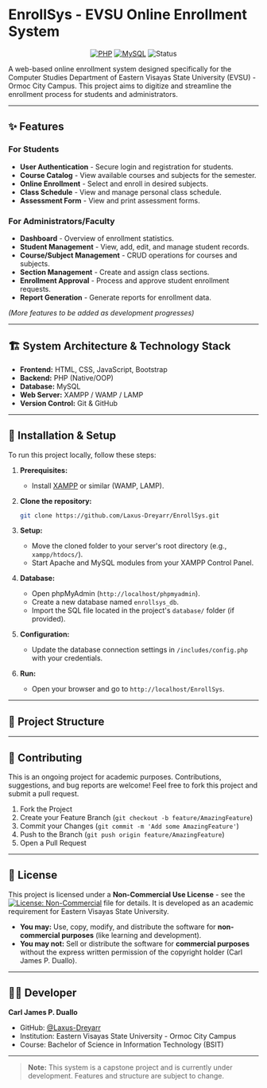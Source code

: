 # EnrollSys - EVSU Online Enrollment System

<div align="center">

[![PHP](https://img.shields.io/badge/PHP-7.4%2B-777BB4?logo=php)](https://www.php.net/)
[![MySQL](https://img.shields.io/badge/MySQL-8.0-4479A1?logo=mysql)](https://www.mysql.com/)
![Status](https://img.shields.io/badge/Status-In%20Development-orange)

</div>

A web-based online enrollment system designed specifically for the Computer Studies Department of Eastern Visayas State University (EVSU) - Ormoc City Campus. This project aims to digitize and streamline the enrollment process for students and administrators.

---

## ✨ Features

### For Students
-   **User Authentication** - Secure login and registration for students.
-   **Course Catalog** - View available courses and subjects for the semester.
-   **Online Enrollment** - Select and enroll in desired subjects.
-   **Class Schedule** - View and manage personal class schedule.
-   **Assessment Form** - View and print assessment forms.

### For Administrators/Faculty
-   **Dashboard** - Overview of enrollment statistics.
-   **Student Management** - View, add, edit, and manage student records.
-   **Course/Subject Management** - CRUD operations for courses and subjects.
-   **Section Management** - Create and assign class sections.
-   **Enrollment Approval** - Process and approve student enrollment requests.
-   **Report Generation** - Generate reports for enrollment data.

*(More features to be added as development progresses)*

---

## 🏗️ System Architecture & Technology Stack

-   **Frontend:** HTML, CSS, JavaScript, Bootstrap
-   **Backend:** PHP (Native/OOP)
-   **Database:** MySQL
-   **Web Server:** XAMPP / WAMP / LAMP
-   **Version Control:** Git & GitHub

---

## 🚀 Installation & Setup

To run this project locally, follow these steps:

1.  **Prerequisites:**
    -   Install [XAMPP](https://www.apachefriends.org/) or similar (WAMP, LAMP).

2.  **Clone the repository:**
    ```bash
    git clone https://github.com/Laxus-Dreyarr/EnrollSys.git
    ```

3.  **Setup:**
    -   Move the cloned folder to your server's root directory (e.g., `xampp/htdocs/`).
    -   Start Apache and MySQL modules from your XAMPP Control Panel.

4.  **Database:**
    -   Open phpMyAdmin (`http://localhost/phpmyadmin`).
    -   Create a new database named `enrollsys_db`.
    -   Import the SQL file located in the project's `database/` folder (if provided).

5.  **Configuration:**
    -   Update the database connection settings in `/includes/config.php` with your credentials.

6.  **Run:**
    -   Open your browser and go to `http://localhost/EnrollSys`.

---

## 📁 Project Structure



---

## 🤝 Contributing

This is an ongoing project for academic purposes. Contributions, suggestions, and bug reports are welcome! Feel free to fork this project and submit a pull request.

1.  Fork the Project
2.  Create your Feature Branch (`git checkout -b feature/AmazingFeature`)
3.  Commit your Changes (`git commit -m 'Add some AmazingFeature'`)
4.  Push to the Branch (`git push origin feature/AmazingFeature`)
5.  Open a Pull Request

---

## 📜 License

This project is licensed under a **Non-Commercial Use License** - see the [![License: Non-Commercial](https://img.shields.io/badge/License-Non--Commercial-blue.svg)](LICENSE) file for details. It is developed as an academic requirement for Eastern Visayas State University.
- **You may:** Use, copy, modify, and distribute the software for **non-commercial purposes** (like learning and development).
- **You may not:** Sell or distribute the software for **commercial purposes** without the express written permission of the copyright holder (Carl James P. Duallo).

---

## 👨‍💻 Developer

**Carl James P. Duallo**
-   GitHub: [@Laxus-Dreyarr](https://github.com/Laxus-Dreyarr)
-   Institution: Eastern Visayas State University - Ormoc City Campus
-   Course: Bachelor of Science in Information Technology (BSIT)

---

> **Note:** This system is a capstone project and is currently under development. Features and structure are subject to change.
